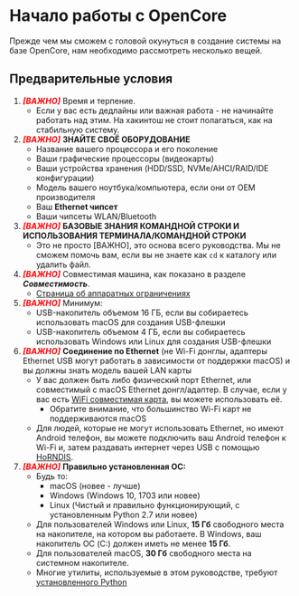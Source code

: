 # Начало работы с OpenCore

Прежде чем мы сможем с головой окунуться в создание системы на базе OpenCore, нам необходимо рассмотреть несколько вещей.

## Предварительные условия

1. <span style="color:red">_**[ВАЖНО]**_</span> Время и терпение.
   * Если у вас есть дедлайны или важная работа - не начинайте работать над этим. На хакинтош не стоит полагаться, как на стабильную систему.
2. <span style="color:red">_**[ВАЖНО]**_</span> **ЗНАЙТЕ СВОË ОБОРУДОВАНИЕ**
   * Название вашего процессора и его поколение
   * Ваши графические процессоры (видеокарты)
   * Ваши устройства хранения (HDD/SSD, NVMe/AHCI/RAID/IDE конфигурации)
   * Модель вашего ноутбука/компьютера, если они от OEM производителя
   * Ваш **Ethernet чипсет**
   * Ваши чипсеты WLAN/Bluetooth
3. <span style="color:red">_**[ВАЖНО]**_</span> **БАЗОВЫЕ ЗНАНИЯ КОМАНДНОЙ СТРОКИ И ИСПОЛЬЗОВАНИЯ ТЕРМИНАЛА/КОМАНДНОЙ СТРОКИ**
   * Это не просто [ВАЖНО], это основа всего руководства. Мы не сможем помочь вам, если вы не знаете как `cd` к каталогу или удалить файл.
4. <span style="color:red">_**[ВАЖНО]**_</span> Совместимая машина, как показано в разделе _**Совместимость**_.
   * [Страница об аппаратных ограничениях](macos-limits.md)
5. <span style="color:red">_**[ВАЖНО]**_</span> Минимум:
   * USB-накопитель объемом 16 ГБ, если вы собираетесь использовать macOS для создания USB-флешки
   * USB-накопитель объемом 4 ГБ, если вы собираетесь использовать Windows или Linux для создания USB-флешки
6. <span style="color:red">_**[ВАЖНО]**_</span> **Соединение по Ethernet** (не Wi-Fi донглы, адаптеры Ethernet USB могут работать в зависимости от поддержки macOS) и вы должны знать модель вашей LAN карты
   * У вас должен быть либо физический порт Ethernet, или совместимый с macOS Ethernet донгл/адаптер. В случае, если у вас есть [WiFi совместимая карта](https://dortania.github.io/Wireless-Buyers-Guide/), вы можете использовать её.
     * Обратите внимание, что большинство Wi-Fi карт не поддерживаются macOS
   * Для людей, которые не могут использовать Ethernet, но имеют Android телефон, вы можете подключить ваш Android телефон к Wi-Fi и, затем раздавать интернет через USB с помощью [HoRNDIS](https://joshuawise.com/horndis#available_versions).
7. <span style="color:red">_**[ВАЖНО]**_</span> **Правильно установленная ОС:**
   * Будь то:
     * macOS (новее - лучше)
     * Windows (Windows 10, 1703 или новее)
     * Linux (Чистый и правильно функционирующий, с установленным Python 2.7 или новее)
   * Для пользователей Windows или Linux, **15 Гб** свободного места на накопителе, на котором вы работаете. В Windows, ваш накопитель ОС (C:) должен иметь не менее **15 Гб**.
   * Для пользователей macOS, **30 Гб** свободного места на системном накопителе.
   * Многие утилиты, используемые в этом руководстве, требуют [установленного Python](https://www.python.org/downloads/)
